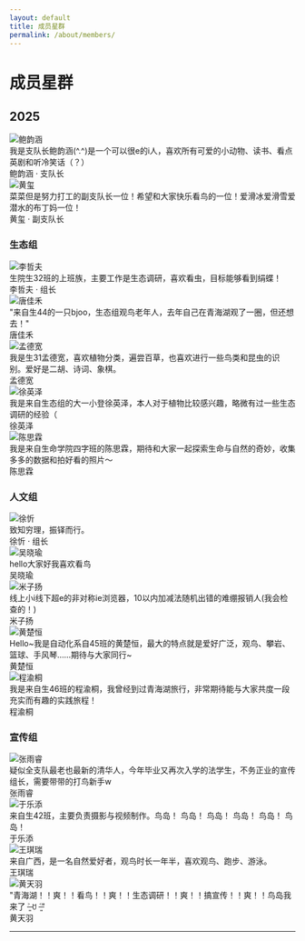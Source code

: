 ```yaml
---
layout: default
title: 成员星群
permalink: /about/members/
---
```


# 成员星群

## 2025

<div class="gallery-grid">
    <div class="gallery-item">
        <img src="{{ '/assets/images/members/2025/鲍韵涵.jpg' | relative_url }}" alt="鲍韵涵">
        <div class="gallery-caption-overlay">我是支队长鲍韵涵(^.^)是一个可以很e的i人，喜欢所有可爱的小动物、读书、看点英剧和听冷笑话（？）</div>
        <div class="gallery-caption">鲍韵涵 · 支队长</div>
    </div>
    <div class="gallery-item">
        <img src="{{ '/assets/images/members/2025/黄玺.jpg' | relative_url }}" alt="黄玺">
        <div class="gallery-caption-overlay">菜菜但是努力打工的副支队长一位！希望和大家快乐看鸟的一位！爱滑冰爱滑雪爱潜水的布丁妈一位！</div>
        <div class="gallery-caption">黄玺 · 副支队长</div>
    </div>
</div>

### 生态组

<div class="gallery-grid">
    <div class="gallery-item">
        <img src="{{ '/assets/images/members/2025/李哲夫.jpg' | relative_url }}" alt="李哲夫">
        <div class="gallery-caption-overlay">生院生32班的上班族，主要工作是生态调研，喜欢看虫，目标能够看到绢蝶！</div>
        <div class="gallery-caption">李哲夫 · 组长</div>
    </div>
    <div class="gallery-item">
        <img src="{{ '/assets/images/members/2025/唐佳禾.jpg' | relative_url }}" alt="唐佳禾">
        <div class="gallery-caption-overlay">"来自生44的一只bjoo，生态组观鸟老年人，去年自己在青海湖观了一圈，但还想去！"</div>
        <div class="gallery-caption">唐佳禾</div>
    </div>
    <div class="gallery-item">
        <img src="{{ '/assets/images/members/2025/孟德宽.jpg' | relative_url }}" alt="孟德宽">
        <div class="gallery-caption-overlay">我是生31孟德宽，喜欢植物分类，遍尝百草，也喜欢进行一些鸟类和昆虫的识别。爱好是二胡、诗词、象棋。</div>
        <div class="gallery-caption">孟德宽</div>
    </div>
    <div class="gallery-item">
        <img src="{{ '/assets/images/members/2025/徐英泽.jpg' | relative_url }}" alt="徐英泽">
        <div class="gallery-caption-overlay">我是来自生态组的大一小登徐英泽，本人对于植物比较感兴趣，略微有过一些生态调研的经验（  </div>
        <div class="gallery-caption">徐英泽</div>
    </div>
    <div class="gallery-item">
        <img src="{{ '/assets/images/members/2025/陈思霖.jpg' | relative_url }}" alt="陈思霖">
        <div class="gallery-caption-overlay">我是来自生命学院四字班的陈思霖，期待和大家一起探索生命与自然的奇妙，收集多多的数据和拍好看的照片～</div>
        <div class="gallery-caption">陈思霖</div>
    </div>
</div>

### 人文组

<div class="gallery-grid">
    <div class="gallery-item">
        <img src="{{ '/assets/images/members/2025/徐忻.jpg' | relative_url }}" alt="徐忻">
        <div class="gallery-caption-overlay">致知穷理，振铎而行。</div>
        <div class="gallery-caption">徐忻 · 组长</div>
    </div>
    <div class="gallery-item">
        <img src="{{ '/assets/images/members/2025/吴晓瑜.jpg' | relative_url }}" alt="吴晓瑜">
        <div class="gallery-caption-overlay">hello大家好我喜欢看鸟</div>
        <div class="gallery-caption">吴晓瑜</div>
    </div>
    <div class="gallery-item">
        <img src="{{ '/assets/images/members/2025/米子扬.jpg' | relative_url }}" alt="米子扬">
        <div class="gallery-caption-overlay">线上小i线下超e的非对称ie浏览器，10以内加减法随机出错的难绷报销人(我会检查的！) </div>
        <div class="gallery-caption">米子扬</div>
    </div>
    <div class="gallery-item">
        <img src="{{ '/assets/images/members/2025/黄楚恒.jpg' | relative_url }}" alt="黄楚恒">
        <div class="gallery-caption-overlay">Hello~我是自动化系自45班的黄楚恒，最大的特点就是爱好广泛，观鸟、攀岩、篮球、手风琴……期待与大家同行~  </div>
        <div class="gallery-caption">黄楚恒</div>
    </div>
    <div class="gallery-item">
        <img src="{{ '/assets/images/members/2025/程渝桐.jpg' | relative_url }}" alt="程渝桐">
        <div class="gallery-caption-overlay">我是来自生46班的程渝桐，我曾经到过青海湖旅行，非常期待能与大家共度一段充实而有趣的实践旅程！</div>
        <div class="gallery-caption">程渝桐</div>
    </div>
</div>

### 宣传组

<div class="gallery-grid">
    <div class="gallery-item">
        <img src="{{ '/assets/images/members/2025/张雨睿.jpg' | relative_url }}" alt="张雨睿">
        <div class="gallery-caption-overlay">疑似全支队最老也最新的清华人，今年毕业又再次入学的法学生，不务正业的宣传组长，需要带带的打鸟新手w</div>
        <div class="gallery-caption">张雨睿</div>
    </div>
    <div class="gallery-item">
        <img src="{{ '/assets/images/members/2025/于乐添.jpg' | relative_url }}" alt="于乐添">
        <div class="gallery-caption-overlay">来自生42班，主要负责摄影与视频制作。鸟岛！ 鸟岛！ 鸟岛！ 鸟岛！ 鸟岛！ 鸟岛！</div>
        <div class="gallery-caption">于乐添</div>
    </div>
    <div class="gallery-item">
        <img src="{{ '/assets/images/members/2025/王琪瑞.jpg' | relative_url }}" alt="王琪瑞">
        <div class="gallery-caption-overlay">来自广西，是一名自然爱好者，观鸟时长一年半，喜欢观鸟、跑步、游泳。 </div>
        <div class="gallery-caption">王琪瑞</div>
    </div>
    <div class="gallery-item">
        <img src="{{ '/assets/images/members/2025/黄天羽.jpg' | relative_url }}" alt="黄天羽">
        <div class="gallery-caption-overlay">"青海湖！！爽！！看鸟！！爽！！生态调研！！爽！！搞宣传！！爽！！鸟岛我来了 ˃̶͈ ꇴ ˂̶͈"</div>
        <div class="gallery-caption">黄天羽</div>
    </div>
</div>

---
